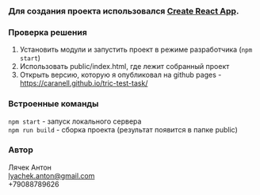 ### Для создания проекта использовался [Create React App](https://github.com/facebook/create-react-app).

### Проверка решения
1) Установить модули и запустить проект в режиме разработчика (`npm start`)
2) Использовать public/index.html, где лежит собранный проект
3) Открыть версию, которую я опубликовал на github pages - https://caranell.github.io/tric-test-task/  

### Встроенные команды 
`npm start` - запуск локального сервера  
`npm run build` - сборка проекта (результат появится в папке public)

### Автор 
Лячек Антон  
lyachek.anton@gmail.com  
+79088789626  